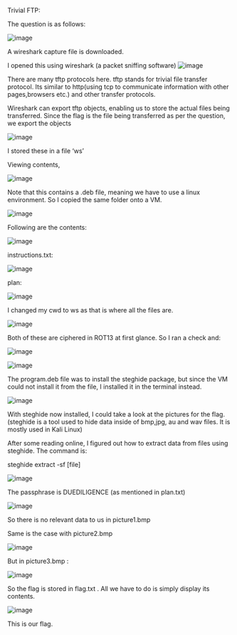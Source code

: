 Trivial FTP:

The question is as follows:

 ![image](https://github.com/itstanayhere/picoctf/assets/147296398/864898bb-87c7-4c18-9abb-16409a1a4677)


A wireshark capture file is downloaded.

I opened this using wireshark (a packet sniffing software)
![image](https://github.com/itstanayhere/picoctf/assets/147296398/45617412-21b4-4f16-a47a-0baa94ca7504)

 

There are many tftp protocols here. tftp stands for trivial file transfer protocol. Its similar to http(using tcp to communicate information with other pages,browsers etc.) and other transfer protocols.

Wireshark can export tftp objects, enabling us to store the actual files being transferred. Since the flag is the file being transferred as per the question, we export the objects

 ![image](https://github.com/itstanayhere/picoctf/assets/147296398/e645fd14-ac23-4c8e-a00b-d27b0a1e1b0d)


I stored these in a file ‘ws’

Viewing contents,

 ![image](https://github.com/itstanayhere/picoctf/assets/147296398/df47b8ff-6c72-4074-93dd-aca24347e8b3)


Note that this contains a .deb file, meaning we have to use a linux environment. So I copied the same folder onto a VM.

 ![image](https://github.com/itstanayhere/picoctf/assets/147296398/20e4461f-688b-46b4-b865-eedc2e176c69)


Following are the contents:

 ![image](https://github.com/itstanayhere/picoctf/assets/147296398/994e02a9-e3ca-4b9a-a760-3e26660ee540)


instructions.txt:

 ![image](https://github.com/itstanayhere/picoctf/assets/147296398/e85c1eed-bd9c-4356-9780-7da0d4efcad6)


plan:

 ![image](https://github.com/itstanayhere/picoctf/assets/147296398/d568fac4-eea0-4a7e-8322-5a489508b47f)


I changed my cwd to ws as that is where all the files are.

 ![image](https://github.com/itstanayhere/picoctf/assets/147296398/9240ee25-f53e-4cdb-a5b9-7ef45767224e)


Both of these are ciphered in ROT13 at first glance. So I ran a check and:

 ![image](https://github.com/itstanayhere/picoctf/assets/147296398/20fb3a10-3680-47b0-8738-009c1f9af981)

![image](https://github.com/itstanayhere/picoctf/assets/147296398/e202099f-4249-42fc-a101-e4a33b976e22)

 

The program.deb file was to install the steghide package, but since the VM could not install it from the file, I installed it in the terminal instead.

 ![image](https://github.com/itstanayhere/picoctf/assets/147296398/6186f7b8-7846-4eec-b79d-b3cebb59e050)


With steghide now installed, I could take a look at the pictures for the flag. (steghide is a tool used to hide data inside of bmp,jpg, au and wav files. It is mostly used in Kali Linux)

After some reading online, I figured out how to extract data from files using steghide. The command is:

steghide extract -sf [file]

 ![image](https://github.com/itstanayhere/picoctf/assets/147296398/78b62e68-2df2-4248-9d1a-94495fd56b6a)


The passphrase is DUEDILIGENCE (as mentioned in plan.txt)

 ![image](https://github.com/itstanayhere/picoctf/assets/147296398/65ce5e0f-c2f3-438f-9797-adc8cb137349)


So there is no relevant data to us in picture1.bmp

Same is the case with picture2.bmp

 ![image](https://github.com/itstanayhere/picoctf/assets/147296398/48964db6-3e4d-49ca-bdfa-40e0df897d44)


But in picture3.bmp :

![image](https://github.com/itstanayhere/picoctf/assets/147296398/32fff44a-b1f9-43b8-a44c-bca7a02e02a7)
 

So the flag is stored in flag.txt . All we have to do is simply display its contents.

![image](https://github.com/itstanayhere/picoctf/assets/147296398/0dce2c4d-b6e8-4d00-9aa5-38219ba6fabc)

This is our flag.
